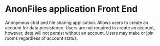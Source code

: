 # AnonFiles application Front End

Anonymous chat and file sharing application. Allows users to create an account for data persistence. Users are not required to create an account, however, data will not persist without an account. Users may make or join rooms regardless of account status.